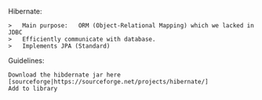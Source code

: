 Hibernate:
	
	>	Main purpose:	ORM (Object-Relational Mapping) which we lacked in JDBC
	>	Efficiently communicate with database.
	>	Implements JPA (Standard)
	
Guidelines:
	
	Download the hibdernate jar here [sourceforge|https://sourceforge.net/projects/hibernate/]
	Add to library